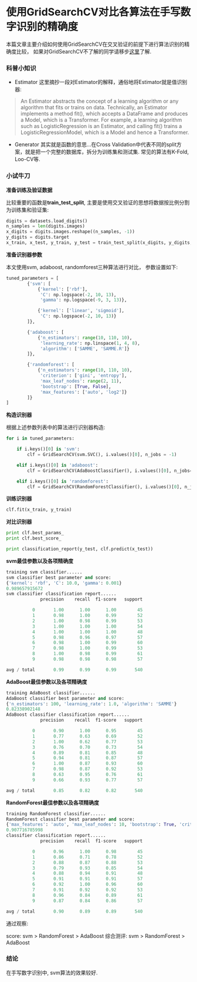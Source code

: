 # 使用GridSearchCV对比各算法在手写数字识别的精确度

本篇文章主要介绍如何使用GridSearchCV在交叉验证的前提下进行算法识别的精确度比较， 如果对GridSearchCV不了解的同学请移步[这里](https://github.com/DunHe/ocr_tutorial/tree/master/%E6%A8%A1%E5%9E%8B%E9%80%89%E6%8B%A9:%E9%80%89%E6%8B%A9%E4%BC%B0%E8%AE%A1%E5%87%BD%E6%95%B0%E5%8F%8A%E5%85%B6%E5%8F%82%E6%95%B0)了解.

### 科普小知识

- Estimator
这里摘抄一段对Estimator的解释，通俗地将Estimator就是值识别器:
> An Estimator abstracts the concept of a learning algorithm or any algorithm that fits or trains on data. Technically, an Estimator implements a method fit(), which accepts a DataFrame and produces a Model, which is a Transformer. For example, a learning algorithm such as LogisticRegression is an Estimator, and calling fit() trains a LogisticRegressionModel, which is a Model and hence a Transformer.

- Generator
其实就是函数的意思...在Cross Validation中代表不同的split方案，就是把一个完整的数据库，拆分为训练集和测试集. 常见的算法有K-Fold, Loo-CV等.


### 小试牛刀

**准备训练及验证数据**

比较重要的函数是**train_test_split**, 主要是使用交叉验证的思想将数据按比例分割为训练集和验证集:

```python
digits = datasets.load_digits()
n_samples = len(digits.images)
x_digits = digits.images.reshape((n_samples, -1))
y_digits = digits.target
x_train, x_test, y_train, y_test = train_test_split(x_digits, y_digits, test_size = 0.3, random_state = 0)
```

**准备识别器参数**

本文使用svm, adaboost, randomforest三种算法进行对比， 参数设置如下:

```python
tuned_parameters = [
        {'svm': [
            {'kernel': ['rbf'],
             'C': np.logspace(-2, 10, 13),
             'gamma': np.logspace(-9, 3, 13)},

            {'kernel': ['linear', 'sigmoid'],
             'C': np.logspace(-2, 10, 13)}
        ]}, 

        {'adaboost': [
            {'n_estimators': range(10, 110, 10),
             'learning_rate': np.linspace(1, 4, 8),
             'algorithm': ['SAMME', 'SAMME.R']}
        ]}, 

        {'randomforest': [
            {'n_estimators': range(10, 110, 10),
             'criterion': ['gini', 'entropy'],
             'max_leaf_nodes': range(2, 11),
             'bootstrap': [True, False],
             'max_features': ['auto', 'log2']}
        ]}
]
```

**构造识别器**

根据上述参数列表中的算法进行识别器构造:

```python
for i in tuned_parameters:

    if i.keys()[0] is 'svm':
        clf = GridSearchCV(svm.SVC(), i.values()[0], n_jobs = -1)

    elif i.keys()[0] is 'adaboost':
        clf = GridSearchCV(AdaBoostClassifier(), i.values()[0], n_jobs=-1)

    elif i.keys()[0] is 'randomforest':
        clf = GridSearchCV(RandomForestClassifier(), i.values()[0], n_jobs = -1)
```

**训练识别器**

```python
clf.fit(x_train, y_train)
```

**对比识别器**

```python
print clf.best_params_
print clf.best_score_

print classification_report(y_test, clf.predict(x_test))
```

**svm最佳参数以及各项精确度**

```python
training svm classifier......
svm classifier best parameter and score:
{'kernel': 'rbf', 'C': 10.0, 'gamma': 0.001}
0.989657915672
svm classifier classification report......
             precision    recall  f1-score   support

          0       1.00      1.00      1.00        45
          1       0.98      1.00      0.99        52
          2       1.00      0.98      0.99        53
          3       1.00      1.00      1.00        54
          4       1.00      1.00      1.00        48
          5       0.98      0.96      0.97        57
          6       0.98      1.00      0.99        60
          7       0.98      1.00      0.99        53
          8       1.00      0.98      0.99        61
          9       0.98      0.98      0.98        57

avg / total       0.99      0.99      0.99       540
```

**AdaBoost最佳参数以及各项精确度**

```python
training AdaBoost classifier......
AdaBoost classifier best parameter and score:
{'n_estimators': 100, 'learning_rate': 1.0, 'algorithm': 'SAMME'}
0.82338902148
AdaBoost classifier classification report......
             precision    recall  f1-score   support

          0       0.90      1.00      0.95        45
          1       0.77      0.63      0.69        52
          2       1.00      0.62      0.77        53
          3       0.76      0.70      0.73        54
          4       0.89      0.81      0.85        48
          5       0.94      0.81      0.87        57
          6       1.00      0.87      0.93        60
          7       0.98      0.87      0.92        53
          8       0.63      0.95      0.76        61
          9       0.66      0.93      0.77        57

avg / total       0.85      0.82      0.82       540
```

**RandomForest最佳参数以及各项精确度**

```python
training RandomForest classifier......
RandomForest classifier best parameter and score:
{'max_features': 'auto', 'max_leaf_nodes': 10, 'bootstrap': True, 'criterion': 'entropy', 'n_estimators': 80}
0.907716785998
classifier classification report......
             precision    recall  f1-score   support

          0       0.96      1.00      0.98        45
          1       0.86      0.71      0.78        52
          2       0.88      0.87      0.88        53
          3       0.79      0.93      0.85        54
          4       0.88      0.94      0.91        48
          5       0.91      0.91      0.91        57
          6       0.92      1.00      0.96        60
          7       0.91      0.92      0.92        53
          8       0.96      0.84      0.89        61
          9       0.87      0.84      0.86        57

avg / total       0.90      0.89      0.89       540
```

通过观察:

score: svm > RandomForest > AdaBoost
综合测评: svm > RandomForest > AdaBoost

### 结论

在手写数字识别中, svm算法的效果较好.
